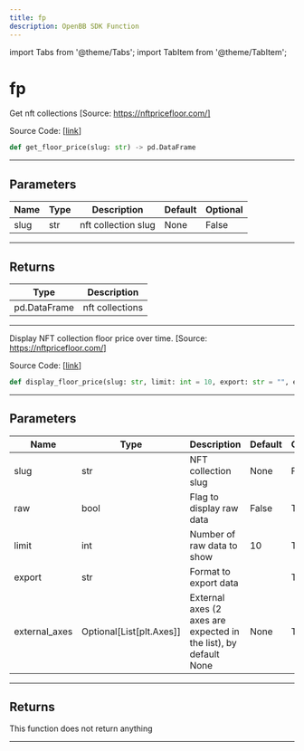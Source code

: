 ```yaml
---
title: fp
description: OpenBB SDK Function
---
```


import Tabs from '@theme/Tabs';
import TabItem from '@theme/TabItem';

# fp

<Tabs>
<TabItem value="model" label="Model" default>

Get nft collections [Source: https://nftpricefloor.com/]

Source Code: [[link](https://github.com/OpenBB-finance/OpenBBTerminal/tree/main/openbb_terminal/cryptocurrency/nft/nftpricefloor_model.py#L46)]

```python
def get_floor_price(slug: str) -> pd.DataFrame
```
---
## Parameters

| Name | Type | Description | Default | Optional |
| ---- | ---- | ----------- | ------- | -------- |
| slug | str | nft collection slug | None | False |

---
## Returns

| Type | Description |
| ---- | ----------- |
| pd.DataFrame | nft collections |

---


</TabItem>
<TabItem value="view" label="View">

Display NFT collection floor price over time. [Source: https://nftpricefloor.com/]

Source Code: [[link](https://github.com/OpenBB-finance/OpenBBTerminal/tree/main/openbb_terminal/cryptocurrency/nft/nftpricefloor_view.py#L88)]

```python
def display_floor_price(slug: str, limit: int = 10, export: str = "", external_axes: Optional[List[matplotlib.axes._axes.Axes]] = None, raw: bool = False) -> None
```
---
## Parameters

| Name | Type | Description | Default | Optional |
| ---- | ---- | ----------- | ------- | -------- |
| slug | str | NFT collection slug | None | False |
| raw | bool | Flag to display raw data | False | True |
| limit | int | Number of raw data to show | 10 | True |
| export | str | Format to export data |  | True |
| external_axes | Optional[List[plt.Axes]] | External axes (2 axes are expected in the list), by default None | None | True |

---
## Returns

This function does not return anything

---


</TabItem>
</Tabs>